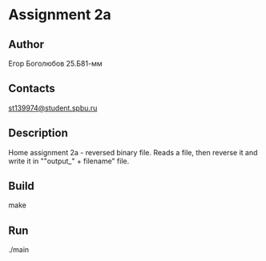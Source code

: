 # Assignment 2a
## Author
Егор Боголюбов 25.Б81-мм
## Contacts
st139974@student.spbu.ru
## Description
Home assignment 2a - reversed binary file.
Reads a file, then reverse it and write it in ""output_" + filename" file.
## Build
make
## Run
./main
